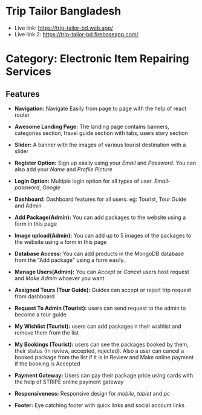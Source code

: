 # Trip Tailor Bangladesh
- Live link: https://trip-tailor-bd.web.app/
- Live link 2: https://trip-tailor-bd.firebaseapp.com/

# Category: Electronic Item Repairing Services

## Features
- **Navigation:** Navigate Easily from page to page with the help of react router

- **Awesome Landing Page:** The landing page contains banners, categories section, travel guide section with tabs,
users story section

- **Slider:** A banner with the images of various tourist destination with a slider

- **Register Option:** Sign up easily using your *Email* and *Password*. You can also add your *Name* and *Profile Picture* 

- **Login Option:** Multiple login option for all types of user. *Email-password*, *Google*

- **Dashboard:** Dashboard features for all users. eg: Tourist, Tour Guide and Admin

- **Add Package(Admin):** You can add packages to the website using a form in this page

- **Image upload(Admin):** You can add up to 5 images of the packages to the website using a form in this page

- **Database Access:** You can add products in the MongoDB database from the "Add package" using a form easily.

- **Manage Users(Admin):** You can *Accept* or *Cancel* users host request and *Make Admin* whoever you want

- **Assigned Tours (Tour Guide):** Guides can accept or reject trip request from dashboard

- **Request To Admin (Tourist):** users can send request to the admin to become a tour guide

- **My Wishlist (Tourist):** users can add packages n their wishlist and remove them from the list 

- **My Bookings (Tourist):** users can see the packages booked by them, their status (In review, accepted, rejected). Also a user can cancel a booked package from the list if it is In Review and Make online payment if the booking is Accepted 

- **Payment Gateway:** Users can pay their package price using cards with the help of STRIPE online payment gateway

- **Responsiveness:** Responsive design for *mobile*, *tablet* and *pc*

- **Footer:** Eye catching footer with quick links and social account links